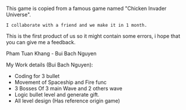 This game is copied from a famous game named "Chicken Invader Universe".

    I collaborate with a friend and we make it in 1 month.

This is the first product of us so it might contain some errors, i hope that you can give me a feedback.

Pham Tuan Khang - Bui Bach Nguyen

My Work details (Bui Bach Nguyen):

- Coding for 3 bullet
- Movement of Spaceship and Fire func
- 3 Bosses Of 3 main Wave and 2 others wave
- Logic bullet level and generate gift.
- All level design (Has reference origin game)

